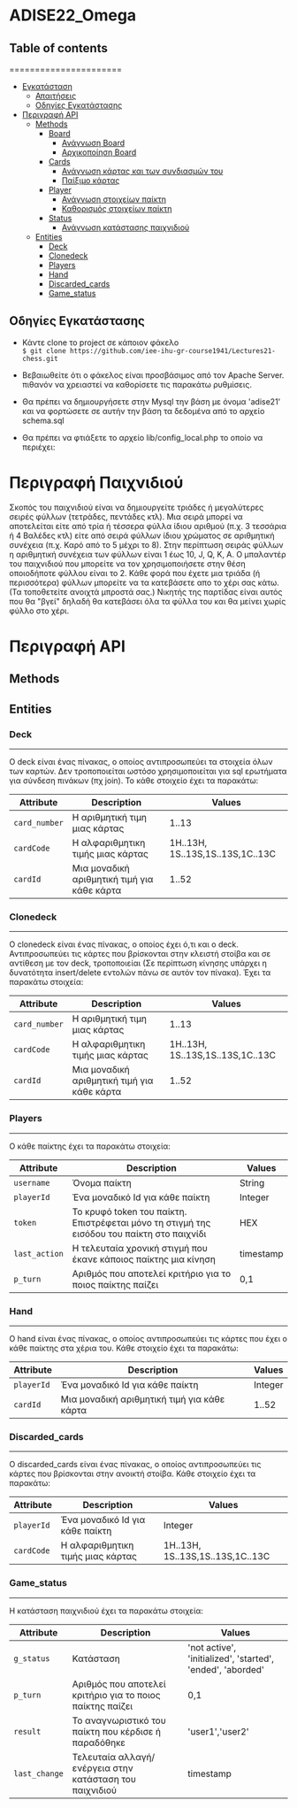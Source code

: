 # ADISE22_Omega
## Table of contents
======================
   * [Εγκατάσταση](#εγκατάσταση)
      * [Απαιτήσεις](#απαιτήσεις)
      * [Οδηγίες Εγκατάστασης](#οδηγίες-εγκατάστασης)
   * [Περιγραφή API](#περιγραφή-api)
      * [Methods](#methods)
         * [Board](#board)
            * [Ανάγνωση Board](#ανάγνωση-board)
            * [Αρχικοποίηση Board](#αρχικοποίηση-board)
         * [Cards](#cards)
            * [Ανάγνωση κάρτας και των συνδιασμών του](#ανάγνωση-κάρτας)
            * [Παίξιμο κάρτας](#παίξιμο-κάρτας)
         * [Player](#player)
            * [Ανάγνωση στοιχείων παίκτη](#ανάγνωση-στοιχείων-παίκτη)
            * [Καθορισμός στοιχείων παίκτη](#καθορισμός-στοιχείων-παίκτη)
         * [Status](#status)
            * [Ανάγνωση κατάστασης παιχνιδιού](#ανάγνωση-κατάστασης-παιχνιδιού)
      * [Entities](#entities)
         * [Deck](#deck)
         * [Clonedeck](#clonedeck)
         * [Players](#players)
         * [Hand](#hand)
         * [Discarded_cards](#discarded_cards)
         * [Game_status](#game_status)

## Οδηγίες Εγκατάστασης

 * Κάντε clone το project σε κάποιον φάκελο <br/>
  `$ git clone https://github.com/iee-ihu-gr-course1941/Lectures21-chess.git`

 * Βεβαιωθείτε ότι ο φάκελος είναι προσβάσιμος από τον Apache Server. πιθανόν να χρειαστεί να καθορίσετε τις παρακάτω ρυθμίσεις.

 * Θα πρέπει να δημιουργήσετε στην Mysql την βάση με όνομα 'adise21' και να φορτώσετε σε αυτήν την βάση τα δεδομένα από το αρχείο schema.sql

 * Θα πρέπει να φτιάξετε το αρχείο lib/config_local.php το οποίο να περιέχει:
 
 # Περιγραφή Παιχνιδιού
Σκοπός του παιχνιδιού είναι να δημιουργείτε τριάδες ή μεγαλύτερες σειρές φύλλων (τετράδες, πεντάδες κτλ). Μια σειρά μπορεί να αποτελείται είτε από τρία ή τέσσερα φύλλα ίδιου αριθμού (π.χ. 3 τεσσάρια ή 4 Βαλέδες κτλ) είτε από σειρά φύλλων ίδιου χρώματος σε αριθμητική συνέχεια (π.χ. Καρό από το 5 μέχρι το 8). Στην περίπτωση σειράς φύλλων η αριθμητική συνέχεια των φύλλων είναι 1 έως 10, J, Q, K, A. Ο μπαλαντέρ του παιχνιδιού που μπορείτε να τον χρησιμοποιήσετε στην θέση οποιοδήποτε φύλλου είναι το 2.   Κάθε φορά που έχετε μια τριάδα (ή περισσότερα) φύλλων μπορείτε να τα κατεβάσετε απο το χέρι σας κάτω. (Τα τοποθετείτε ανοιχτά μπροστά σας.)   Νικητής της παρτίδας είναι αυτός που θα "βγεί" δηλαδή θα κατεβάσει όλα τα φύλλα του και θα μείνει χωρίς φύλλο στο χέρι.
 
 
 
 
 
 
# Περιγραφή API




## Methods



## Entities


### Deck
---------

Ο deck είναι ένας πίνακας, ο οποίος αντιπροσωπεύει τα στοιχεία όλων των καρτών. Δεν τροποποιείται ωστόσο χρησιμοποιείται για sql ερωτήματα για σύνδεση πινάκων (πχ join). Το κάθε στοιχείο έχει τα παρακάτω:


| Attribute                | Description                                 | Values                               |
| ------------------------ | --------------------------------------------| -------------------------------------|
| `card_number`            | H αριθμητική τιμη μιας κάρτας               | 1..13                                |
| `cardCode`               | Η αλφαριθμητικη τιμής μιας κάρτας           | 1H..13H, 1S..13S,1S..13S,1C..13C     |
| `cardId`                 | Μια μοναδική αριθμητική τιμή για κάθε κάρτα | 1..52                                |




### Clonedeck
---------

Ο clonedeck είναι ένας πίνακας, ο οποίος έχει ό,τι και ο deck. Αντιπροσωπεύει τις κάρτες που βρίσκονται στην κλειστή στοίβα και σε αντίθεση με τον deck, τροποποιείαι (Σε περίπτωση κίνησης υπάρχει η δυνατότητα insert/delete εντολών πάνω σε αυτόν τον πίνακα). Έχει τα παρακάτω στοιχεία:


| Attribute                | Description                                 | Values                               |
| ------------------------ | --------------------------------------------| ------------------------------------ |
| `card_number`            | H αριθμητική τιμη μιας κάρτας               | 1..13                                |
| `cardCode`               | Η αλφαριθμητικη τιμής μιας κάρτας           | 1H..13H, 1S..13S,1S..13S,1C..13C     |
| `cardId`                 | Μια μοναδική αριθμητική τιμή για κάθε κάρτα | 1..52                                |


### Players
---------

O κάθε παίκτης έχει τα παρακάτω στοιχεία:


| Attribute                | Description                                    | Values                             |
| ------------------------ | -----------------------------------------------| -----------------------------------|
| `username`               | Όνομα παίκτη                                   | String                             |
| `playerId`               | Ένα μοναδικό Id για κάθε παίκτη                | Integer                            |
| `token  `                | To κρυφό token του παίκτη. Επιστρέφεται μόνο τη στιγμή της εισόδου του παίκτη στο παιχνίδι | HEX |
| `last_action`            | Η τελευταία χρονική στιγμή που έκανε κάποιος παίκτης μια κίνηση| timestamp          |
| `p_turn`                 | Αριθμός που αποτελεί κριτήριο για το ποιος παίκτης παίζει   | 0,1                   |



### Hand
---------

O hand είναι ένας πίνακας, ο οποίος αντιπροσωπεύει τις κάρτες που έχει ο κάθε παίκτης στα χέρια του. Κάθε στοιχείο έχει τα παρακάτω:


| Attribute                | Description                                 | Values                                |
| ------------------------ | --------------------------------------------| -----------------------------------   |
| `playerId`            | Ένα μοναδικό Id για κάθε παίκτη                | Integer                               |
| `cardId`                 | Μια μοναδική αριθμητική τιμή για κάθε κάρτα | 1..52                                 |


### Discarded_cards
---------

O discarded_cards είναι ένας πίνακας, ο οποίος αντιπροσωπεύει τις κάρτες που βρίσκονται στην ανοικτή στοίβα. Κάθε στοιχείο έχει τα παρακάτω:


| Attribute                | Description                                 | Values                                |
| ------------------------ | --------------------------------------------| -----------------------------------   |
| `playerId`               | Ένα μοναδικό Id για κάθε παίκτη             | Integer                               |
| `cardCode`               | Η αλφαριθμητικη τιμής μιας κάρτας           | 1H..13H, 1S..13S,1S..13S,1C..13C      |


### Game_status
---------

H κατάσταση παιχνιδιού έχει τα παρακάτω στοιχεία:


| Attribute                | Description                                 | Values                                                         |
| ------------------------ | --------------------------------------------| ---------------------------------------------------------------|
| `g_status  `             | Κατάσταση                                   | 'not active', 'initialized', 'started', 'ended', 'aborded'     |
| `p_turn`                 | Αριθμός που αποτελεί κριτήριο για το ποιος παίκτης παίζει   | 0,1                                            |
| `result`                 |  Το αναγνωριστικό του παίκτη που κέρδισε ή παραδόθηκε  |'user1','user2'                                      |
| `last_change`            | Τελευταία αλλαγή/ενέργεια στην κατάσταση του παιχνιδιού         | timestamp                                  |
